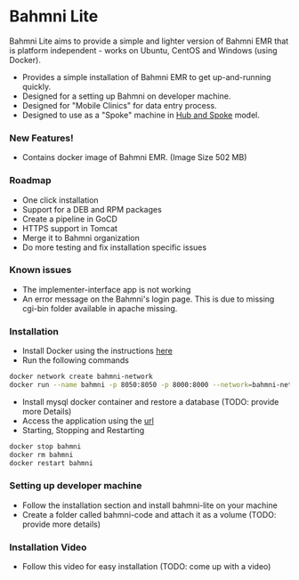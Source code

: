 # Bahmni Lite

Bahmni Lite aims to provide a simple and lighter version of Bahmni EMR that is platform independent - works on Ubuntu, CentOS and Windows (using Docker).  
- Provides a simple installation of Bahmni EMR to get up-and-running quickly.  
- Designed for a setting up Bahmni on developer machine.
- Designed for "Mobile Clinics" for data entry process.  
- Designed to use as a "Spoke" machine in [Hub and Spoke](https://trello.com/c/EWdwF3JV/1-bahmni-hub-spoke-model-works-offline) model.  

### New Features!
  - Contains docker image of Bahmni EMR.  (Image Size 502 MB)

### Roadmap
- One click installation
- Support for a DEB and RPM packages
- Create a pipeline in GoCD
- HTTPS support in Tomcat
- Merge it to Bahmni organization
- Do more testing and fix installation specific issues

### Known issues
 - The implementer-interface app is not working
 - An error message on the Bahmni's login page.  This is due to missing cgi-bin folder available in apache missing. 

### Installation
- Install Docker using the instructions [here](https://docs.docker.com/install/)
- Run the following commands
```sh
docker network create bahmni-network
docker run --name bahmni -p 8050:8050 -p 8000:8000 --network=bahmni-network -d bahmni/lite:latest
```
- Install mysql docker container and restore a database (TODO: provide more Details)
- Access the application using the [url](http://localhost:8050/bahmni/home/index.html)
- Starting, Stopping and Restarting
```sh
docker stop bahmni
docker rm bahmni
docker restart bahmni
```

### Setting up developer machine
- Follow the installation section and install bahmni-lite on your machine
- Create a folder called bahmni-code and attach it as a volume (TODO: provide more details)

### Installation Video
- Follow this video for easy installation (TODO: come up with a video)